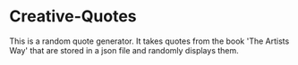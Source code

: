 # Creative-Quotes

This is a random quote generator. It takes quotes from the book 'The Artists Way' that are stored in a json file and randomly displays them.
